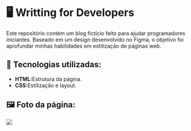 <h1>🖥️ Writting for Developers</h1>
<p>Este repositório contém um blog fictício feito para ajudar programadores iniciantes. Baseado em um design desenvolvido no Figma, o objetivo foi aprofundar minhas habilidades em estilização de páginas web.</p>

<h2> 🚀 Tecnologias utilizadas:</h2>
<ul>
  <li><strong>HTML:</strong>Estrutura da página.</li>
  <li><strong>CSS:</strong>Estilização e layout.</li>
</ul>

<h2>🖼️ Foto da página:</h2>
<img src = "https://github.com/user-attachments/assets/c366d455-435e-4dcb-9e76-985c621a5604">
